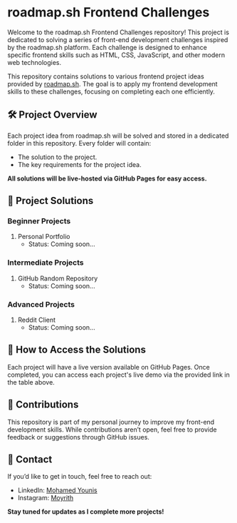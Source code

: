<!DOCTYPE html>
<html lang="en">
<head>
  <meta charset="UTF-8">
  <meta name="viewport" content="width=device-width, initial-scale=1.0">
</head>
<body>
  <h1>roadmap.sh Frontend Challenges</h1>
  <p>Welcome to the roadmap.sh Frontend Challenges repository! This project is dedicated to solving a series of front-end development challenges inspired by the roadmap.sh platform. Each challenge is designed to enhance specific frontend skills such as HTML, CSS, JavaScript, and other modern web technologies.</p>
  <p>This repository contains solutions to various frontend project ideas provided by <a href="https://roadmap.sh">roadmap.sh</a>. The goal is to apply my frontend development skills to these challenges, focusing on completing each one efficiently.</p>

  <h2>🛠 Project Overview</h2>
  <p>Each project idea from roadmap.sh will be solved and stored in a dedicated folder in this repository. Every folder will contain:</p>
  <ul>
    <li>The solution to the project.</li>
    <li>The key requirements for the project idea.</li>
  </ul>
  <p><strong>All solutions will be live-hosted via GitHub Pages for easy access.</strong></p>

  <h2>📅 Project Solutions</h2>
  <h3>Beginner Projects</h3>
  <ol>
    <li>
      Personal Portfolio
      <ul>
        <li>Status: Coming soon...</li>
      </ul>
    </li>
  </ol>
  
  <h3>Intermediate Projects</h3>
  <ol>
    <li>
      GitHub Random Repository
      <ul>
        <li>Status: Coming soon...</li>
      </ul>
    </li>
  </ol>
  
  <h3>Advanced Projects</h3>
  <ol>
    <li>
      Reddit Client
      <ul>
        <li>Status: Coming soon...</li>
      </ul>
    </li>
  </ol>

  <h2>🚀 How to Access the Solutions</h2>
  <p>Each project will have a live version available on GitHub Pages. Once completed, you can access each project's live demo via the provided link in the table above.</p>

  <h2>🌟 Contributions</h2>
  <p>This repository is part of my personal journey to improve my front-end development skills. While contributions aren’t open, feel free to provide feedback or suggestions through GitHub issues.</p>

  <h2>📧 Contact</h2>
  <p>If you’d like to get in touch, feel free to reach out:</p>
  <ul>
    <li>LinkedIn: <a href="https://www.linkedin.com/in/mohamedabdulrahmanyounis/">Mohamed Younis</a></li>
    <li>Instagram: <a href="https://www.instagram.com/moyrith/">Moyrith</a></li>
  </ul>
  
  <p><strong>Stay tuned for updates as I complete more projects!</strong></p>
</body>
</html>
